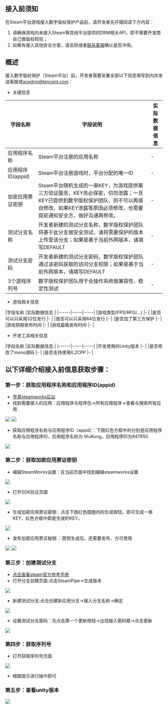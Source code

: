 ## 接入前须知

在Steam平台游戏接入数字版权保护产品前，请开发者先仔细阅读下方内容：

1. 请确保游戏内未接入Steam等其他平台提供的DRM相关API，即不需要开发商自己做版权校验；
2. 如果有接入其他安全方案，请去除或者<a href="https://admin.qidian.qq.com/template/blue/mp/menu/qr-code-jump.html?linkType=0&env=ol&kfuin=2852167644&fid=28&key=d81ab0145faf07ade8b35f63efae4464&cate=1&type=16&ftype=1&_type=wpa&qidian=true" target="_blank">联系客服</a>确认是否冲突。

## 概述

接入数字版权保护（Steam平台）前，开发者需要采集全部以下信息填写到内并发送客服或[acedrm@tencent.com](mailto:acedrm@tencent.com)：

- 关键信息

|字段名称 |字段说明 |实际数据信息 |
|------|-----|-----|
|应用程序名称 |Steam平台注册的应用名称 |- |
|应用程序ID(appid) |Steam平台注册游戏时，平台分配的唯一ID |- |
|加密应用票证密钥 |Steam平台随机生成的一串KEY，为游戏提供第三方验证服务，KEY务必保密，切勿泄露；一旦KEY已提供到数字版权保护团队，则不可以再擅自修改，如果KEY泄露等原因必须修改，也需要提前通知安全方，做好沟通再修改。 |- |
|测试分支名称 |开发者新建的测试分支名称，数字版权保护团队将基于此分支做安全测试，请将需要保护的版本上传至该分支；如果是基于当前外网版本，请填写DEFAULT |- |
|测试分支密码 |开发者新建的测试分支密码，数字版权保护团队通过该密码获取的访问分支权限；如果是基于当前外网版本，请填写DEFAULT |- |
|3个游戏序列号 |数字版权保护团队用于全操作系统做兼容性、稳定性测试 |- |

- 游戏相关信息

|字段名称 |实际数据信息 |
|------|-----|-----|
|游戏类型(FPS/RPG/...) |- |
|是否可以只采用32位发行 |- |
|是否可以只采用64位发行 |- |
|是否加了第三方保护 |- |
|游戏预期发布时间 |- |
|游戏最晚发布时间 |- |

- 开发工具相关信息

|字段名称 |实际数据信息 |
|------|-----|-----|
|开发使用的Unity版本 |- |
|是否修改了mono源码 |- |
|是否支持使用IL2CPP |- |

## 以下详细介绍接入前信息获取步骤：

### 第一步：获取应用程序名称和应用程序ID(appid)

- [登录steamworks后台](https://partner.steamgames.com/)
- 找到需要接入的应用：应用程序与程序包->所有应用程序->查看与搜索所有应用

![](/docs/ACE-doc/70_shellservice-sp/10/1.png )
![](/docs/ACE-doc/70_shellservice-sp/10/2.png )

- 获取应用程序名称与应用程序ID（appid）：下图红色方框中的分别是应用程序名称与应用程序ID，应用程序名称为 WuKong，应用程序ID为947850

![](/docs/ACE-doc/70_shellservice-sp/10/3.png )

### 第二步：获取加密应用票证密钥

- 编辑SteamWorks设置：在当前页面中找到编辑steamworks设置

![](/docs/ACE-doc/70_shellservice-sp/10/4.png )

- 打开SDK验证页面

![](/docs/ACE-doc/70_shellservice-sp/10/5.png )

- 生成加密应用票证密钥：点击下图红色圆圈内的生成按钮，即可生成一串KEY，红色方框中即是生成的KEY。

![](/docs/ACE-doc/70_shellservice-sp/10/6.png )

- 发布加密应用票证秘钥 ：密钥生成后，还需要发布，方可使用

![](/docs/ACE-doc/70_shellservice-sp/10/7.png )
![](/docs/ACE-doc/70_shellservice-sp/10/8.png )

### 第三步：创建测试分支

- [点击查看steam官方参考手册](https://partner.steamgames.com/doc/store/application/branches)
- 打开分支创建页面:点击SteamPipe->生成版本

![](/docs/ACE-doc/70_shellservice-sp/10/9-0.png )

- 新建测试分支:点击创建新应用分支->输入分支名称->确定

![](/docs/ACE-doc/70_shellservice-sp/10/9-10.png )

- 设置测试分支密码：先点击第一个更新按钮->出现输入密码框->点击更新

![](/docs/ACE-doc/70_shellservice-sp/10/9-11.png )

### 第四步：获取序列号

- 打开获取序列号页面

![](/docs/ACE-doc/70_shellservice-sp/10/9-12.png )

- 根据提示进行操作即可

### 第五步：查看unity版本

![](/docs/ACE-doc/70_shellservice-sp/10/9-13.png )